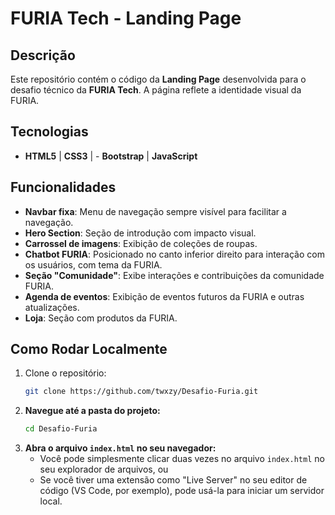 # FURIA Tech - Landing Page

## Descrição

Este repositório contém o código da **Landing Page** desenvolvida para o desafio técnico da **FURIA Tech**. A página reflete a identidade visual da FURIA.

## Tecnologias

- **HTML5** | **CSS3** | - **Bootstrap** | **JavaScript**

## Funcionalidades

- **Navbar fixa**: Menu de navegação sempre visível para facilitar a navegação.
- **Hero Section**: Seção de introdução com impacto visual.
- **Carrossel de imagens**: Exibição de coleções de roupas.
- **Chatbot FURIA**: Posicionado no canto inferior direito para interação com os usuários, com tema da FURIA.
- **Seção "Comunidade"**: Exibe interações e contribuições da comunidade FURIA.
- **Agenda de eventos**: Exibição de eventos futuros da FURIA e outras atualizações.
- **Loja**: Seção com produtos da FURIA.

## Como Rodar Localmente

1.  Clone o repositório:
    ```bash
    git clone https://github.com/twxzy/Desafio-Furia.git
    ```
2.  **Navegue até a pasta do projeto:**
    ```bash
    cd Desafio-Furia
    ```
3.  **Abra o arquivo `index.html` no seu navegador:**
    * Você pode simplesmente clicar duas vezes no arquivo `index.html` no seu explorador de arquivos, ou
    * Se você tiver uma extensão como "Live Server" no seu editor de código (VS Code, por exemplo), pode usá-la para iniciar um servidor local.
